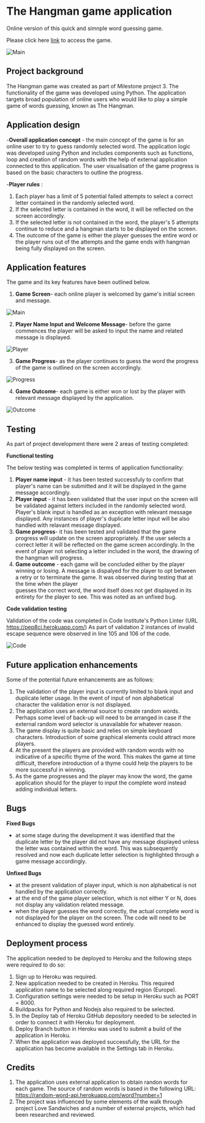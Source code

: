 # The Hangman game application
Online version of this quick and simnple word guessing game.

Please click here [link](https://thehangman.herokuapp.com/) to access the game.

![Main](assets/images/main.png)

## Project background 

The Hangman game was created as part of Milestone project 3. The functionality of the game was developed using Python. The application targets broad population of online users who would like to play a simple game of words guessing, known as The Hangman.

## Application design

-**Overall application concept** - the main concept of the game is for an online user to try to guess randomly selected word. The application logic was developed using Python and includes components such as functions, loop and creation of 
random words with the help of external application connected to this application. The user visualisation of the game progress is based on the basic characters to outline the progress.

-**Player rules** : 
1. Each player has a limit of 5 potential failed attempts to select a correct letter contained in the randomly selected word.
2. If the selected letter is contained in the word, it will be reflected on the screen accordingly.
3. If the selected letter is not contained in the word, the player's 5 attempts continue to reduce and a hangman starts to be displayed on the screen.
4. The outcome of the game is either the player guesses the entire word or the player runs out of the attempts and the game ends with hangman being fully displayed on the screen.

## Application features

The game and its key features have been outlined below.

1. **Game Screen**- each online player is welcomed by game's initial screen and message.

![Main](assets/images/main.png)

2. **Player Name Input and Welcome Message**- before the game commences the player will be asked to input the name and related message is displayed.

![Player](assets/images/player.png)

3. **Game Progress**- as the player continues to guess the word the progress of the game is outlined on the screen accordingly.

![Progress](assets/images/progress.png)

4. **Game Outcome**- each game is either won or lost by the player with relevant message displayed by the application.

![Outcome](assets/images/outcome.png)


## Testing 

As part of project development there were 2 areas of testing completed:

**Functional testing**

The below testing was completed in terms of application functionality: 

1. **Player name input** - it has been tested successfuly to confirm that player's name can be submitted and it will be displayed in the game message accordingly.
2. **Player input** - it has been validated that the user input on the screen will be validated against letters included in the randomly selected word. Player's blank input is handled as an exception with relevant message displayed.
   Any instances of player's duplicate letter input will be also handled with relavant message displayed.
3. **Game progress**- it has been tested and validated that the game progress will update on the screen appropriately. If the user selects a correct letter it will be reflected on the game screen accordingly. In the event of player not selecting   a letter included in the word, the drawing of the hangman will progress.
4. **Game outcome** - each game will be concluded either by the player winning or losing. A message is dispalyed for the player to opt between a retry or to terminate the game. It was observed during testing that at the time when the player    
   guesses the correct word, the word itself does not get displayed in its entirety for the player to see. This was noted as an unfixed bug. 

**Code validation testing**

Validation of the code was completed in Code Institute's Python Linter (URL https://pep8ci.herokuapp.com/)
As part of validation 2 instances of invalid escape sequence were observed in line 105 and 106 of the code.

![Code](assets/images/code.png)


## Future application enhancements

Some of the potential future enhancements are as follows:

1. The validation of the player input is currently limited to blank input and duplicate letter usage. In the event of input of non alphabetical character the validation error is not displayed.
2. The application uses an external source to create random words. Perhaps some level of back-up will need to be arranged in case if the external random word selector is unavailable for whatever reason.
3. The game display is quite basic and relies on simple keyboard characters. Introduction of some graphical elements could attract more players.
4. At the present the players are provided with random words with no indicative of a specific thyme of the word. This makes the game at time difficult, therefore introduction of a thyme could help the players to be more successful in winning.
5. As the game progresses and the player may know the word, the game application should for the player to input the complete word instead adding individual letters.

## Bugs ## 

**Fixed Bugs**

- at some stage during the development it was identified that the duplicate letter by the player did not have any message displayed unless the letter was contained within the word. This was subsequently resolved and now each duplicate
  letter selection is highlighted through a game message accordingly.

**Unfixed Bugs**

- at the present validation of player input, which is non alphabetical is not handled by the application correctly.
- at the end of the game player selection, which is not either Y or N, does not display any validation related message.
- when the player guesses the word correctly, the actual complete word is not displayed for the player on the screen. The code will need to be enhanced to display the guessed word entirely.

## Deployment process 

The application needed to be deployed to Heroku and the following steps were required to do so:

1. Sign up to Heroku was required.
2. New application needed to be created in Heroku. This required application name to be selected along required region (Europe).
3. Configuration settings were needed to be setup in Heroku such as PORT = 8000.
4. Buildpacks for Python and Nodejs also required to be selected.
5. In the Deploy tab of Heroku GitHub depository needed to be selected in order to connect it with Heroku for deployment.
6. Deploy Branch button in Heroku was used to submit a build of the application in Heroku.
7. When the application was deployed successfully, the URL for the application has become available in the Settings tab in Heroku.

## Credits

1. The application uses external application to obtain randon words for each game. The source of random words is based in the following URL: https://random-word-api.herokuapp.com/word?number=1
2. The project was influenced by some elements of the walk through project Love Sandwiches and a number of external projects, which had been researched and reviewed.



